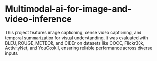 # Multimodal-ai-for-image-and-video-inference
This project features image captioning, dense video captioning, and temporal summarization for visual understanding. It was evaluated with BLEU, ROUGE, METEOR, and CIDEr on datasets like COCO, Flickr30k, ActivityNet, and YouCookII, ensuring reliable performance across diverse inputs.
